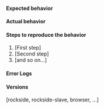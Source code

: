 #### Expected behavior

#### Actual behavior

#### Steps to reproduce the behavior

1. [First step]
2. [Second step]
3. [and so on...]

#### Error Logs

#### Versions

[rockside, rockside-slave, browser, ...]
